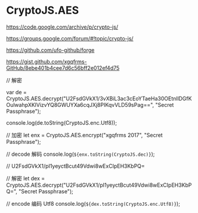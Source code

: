 # CryptoJS.AES  


https://code.google.com/archive/p/crypto-js/

https://groups.google.com/forum/#!topic/crypto-js/


https://github.com/ufo-github/forge




https://gist.github.com/xgqfrms-GitHub/8ebe401b4cee7d6c56bff2e012ef4d75








// 解密

var de = CryptoJS.AES.decrypt("U2FsdGVkX1/3vXBiL3ac3cEoYTaeHa30OEtnllDGfKOulwahpXKlVizvYQ8GWUYXa6cqJXj8PIKqvVLD59sPag==", "Secret Passphrase");

console.log(de.toString(CryptoJS.enc.Utf8));


// 加密
let enx = CryptoJS.AES.encrypt("xgqfrms 2017", "Secret Passphrase");


// decode 解码
console.log(`${enx.toString(CryptoJS.dec)}`);


// U2FsdGVkX1/pI1yeyctBcut49Vdwi8wExCIpEH3KbPQ=


// 解密
let dex = CryptoJS.AES.decrypt("U2FsdGVkX1/pI1yeyctBcut49Vdwi8wExCIpEH3KbPQ=", "Secret Passphrase");


// encode 编码 Utf8
console.log(`${dex.toString(CryptoJS.enc.Utf8)}`);



























